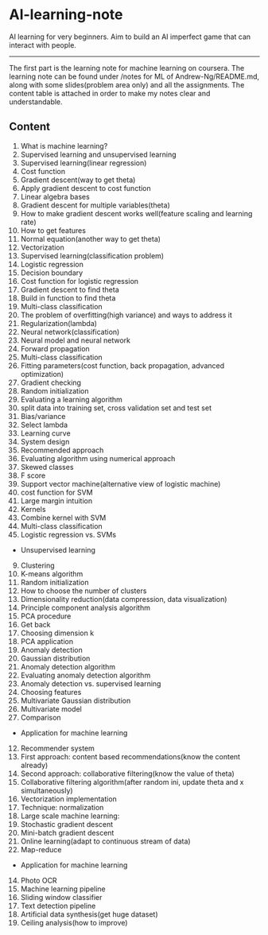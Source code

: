 # AI-learning-note
AI learning for very beginners. Aim to build an AI imperfect game that can interact with people.

-----
The first part is the learning note for machine learning on coursera. The learning note can be found under /notes for ML of Andrew-Ng/README.md, along with some slides(problem area only) and all the assignments. The content table is attached in order to make my notes clear and understandable.
## Content
1. What is machine learning?
2. Supervised learning and unsupervised learning
3. Supervised learning(linear regression)
 1. Cost function
 2. Gradient descent(way to get theta)
 3. Apply gradient descent to cost function
 4. Linear algebra bases
 5. Gradient descent for multiple variables(theta)
 6. How to make gradient descent works well(feature scaling and learning rate)
 7. How to get features
 8. Normal equation(another way to get theta)
 9. Vectorization
4. Supervised learning(classification problem)
 1. Logistic regression
 2. Decision boundary
 3. Cost function for logistic regression
 4. Gradient descent to find theta
 5. Build in function to find theta
 6. Multi-class classification
 7. The problem of overfitting(high variance) and ways to address it
 8. Regularization(lambda)
5. Neural network(classification)
 1. Neural model and neural network
 2. Forward propagation
 3. Multi-class classification
 4. Fitting parameters(cost function, back propagation, advanced optimization)
 5. Gradient checking
 6. Random initialization
6. Evaluating a learning algorithm
 1. split data into training set, cross validation set and test set
 2. Bias/variance
 3. Select lambda
 4. Learning curve
7. System design
 1. Recommended approach
 2. Evaluating algorithm using numerical approach
 3. Skewed classes
 4. F score
8. Support vector machine(alternative view of logistic machine)
 1. cost function for SVM
 2. Large margin intuition
 3. Kernels
 4. Combine kernel with SVM
 5. Multi-class classification
 6. Logistic regression vs. SVMs
* Unsupervised learning
9. Clustering
 1. K-means algorithm
 2. Random initialization
 3. How to choose the number of clusters
10. Dimensionality reduction(data compression, data visualization)
 1. Principle component analysis algorithm
 2. PCA procedure
 3. Get back
 4. Choosing dimension k
 5. PCA application
11. Anomaly detection
 1. Gaussian distribution
 2. Anomaly detection algorithm
 3. Evaluating anomaly detection algorithm
 4. Anomaly detection vs. supervised learning
 5. Choosing features
 6. Multivariate Gaussian distribution
 7. Multivariate model
 8. Comparison
* Application for machine learning
12. Recommender system
 1. First approach: content based recommendations(know the content already)
 2. Second approach: collaborative filtering(know the value of theta)
 3. Collaborative filtering algorithm(after random ini, update theta and x simultaneously)
 4. Vectorization implementation
 5. Technique: normalization
13. Large scale machine learning:
 1. Stochastic gradient descent
 2. Mini-batch gradient descent
 3. Online learning(adapt to continuous stream of data)
 4. Map-reduce
* Application for machine learning
14. Photo OCR
 1. Machine learning pipeline 
 2. Sliding window classifier
 3. Text detection pipeline
15. Artificial data synthesis(get huge dataset)
16. Ceiling analysis(how to improve)


